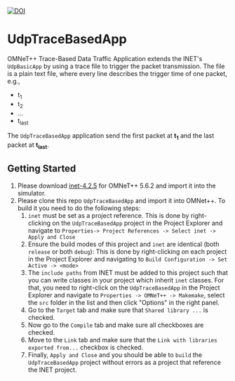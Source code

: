 [![DOI](https://zenodo.org/badge/400264418.svg)](https://zenodo.org/badge/latestdoi/400264418)
# UdpTraceBasedApp
OMNeT++ Trace-Based Data Traffic Application extends the INET's `UdpBasicApp` by using a trace file to trigger the packet transmission. The file is a plain text file, where every line describes the trigger time of one packet, e.g., 

- t<sub>1</sub>      
- t<sub>2</sub> 
- ...
- t<sub>last</sub> 

The `UdpTraceBasedApp` application send the first packet at **t<sub>1</sub>** and the last packet at **t<sub>last</sub>**. 
## Getting Started
1. Please download [inet-4.2.5](https://github.com/inet-framework/inet/tree/v4.2.5) for OMNeT++ 5.6.2 and import it into the simulator.
2. Please clone this repo `UdpTraceBasedApp` and import it into OMNet++. To build it you need to do the following steps:
    1. `inet` must be set as a project reference. This is done by right-clicking on the `UdpTraceBasedApp` project in the Project Explorer and navigate to `Properties-> Project References -> Select inet -> Apply and Close`
    2. Ensure the build modes of this project and `inet` are identical (both `release` or both `debug`): This is done by right-clicking on each project in the Project Explorer and navigating to `Build Configuration -> Set Active -> <mode>`
    3. The `include paths` from INET must be added to this project such that you can write classes in your project which inherit `inet` classes. For that, you need to right-click on the `UdpTraceBasedApp` in the Project Explorer and navigate to `Properties -> OMNeT++ -> Makemake`, select the `src` folder in the list and then click "Options" in the right panel. 
    4. Go to the `Target` tab and make sure that `Shared library ...` is checked.
    5. Now go to the `Compile` tab and make sure all checkboxes are checked. 
    6. Move to the `Link` tab and make sure that the `Link with libraries exported from...` checkbox is checked. 
    7. Finally, `Apply and Close` and you should be able to `build` the `UdpTraceBasedApp` project without errors as a project that reference the INET project.

